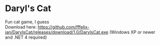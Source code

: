 # Daryl's Cat
 Fun cat game, I guess  
 Download here: https://github.com/fffelix-jan/DarylsCat/releases/download/1.0/DarylsCat.exe  (Windows XP or newer and .NET 4 required)
